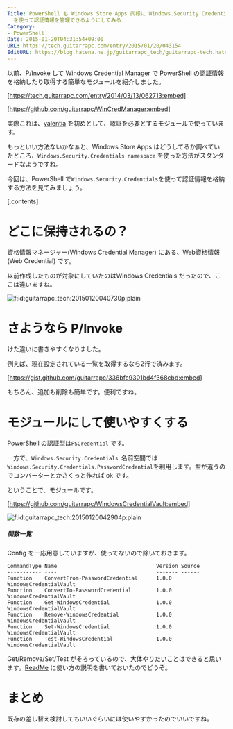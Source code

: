 ```yaml
---
Title: PowerShell も Windows Store Apps 同様に Windows.Security.Credentials namespace
  を使って認証情報を管理できるようにしてみる
Category:
- PowerShell
Date: 2015-01-20T04:31:54+09:00
URL: https://tech.guitarrapc.com/entry/2015/01/20/043154
EditURL: https://blog.hatena.ne.jp/guitarrapc_tech/guitarrapc-tech.hatenablog.com/atom/entry/8454420450080811033
---
```


以前、P/Invoke して Windows Credential Manager で PowerShell の認証情報を格納したり取得する簡単なモジュールを紹介しました。

[https://tech.guitarrapc.com/entry/2014/03/13/062713:embed]

[https://github.com/guitarrapc/WinCredManager:embed]

実際これは、[valentia](https://github.com/guitarrapc/valentia) を初めとして、認証を必要とするモジュールで使っています。

もっといい方法ないかなぁと、Windows Store Apps はどうしてるか調べていたところ、```Windows.Security.Credentials namespace``` を使った方法がスタンダードなようですね。

今回は、PowerShell で```Windows.Security.Credentials```を使って認証情報を格納する方法を見てみましょう。


[:contents]

# どこに保持されるの？

資格情報マネージャー(Windows Credential Manager) にある、Web資格情報(Web Credential) です。

以前作成したものが対象にしていたのはWindows Credentials だったので、ここは違いますね。

<p><span itemscope itemtype="https://schema.org/Photograph"><img src="https://cdn-ak.f.st-hatena.com/images/fotolife/g/guitarrapc_tech/20150120/20150120040730.png" alt="f:id:guitarrapc_tech:20150120040730p:plain" title="f:id:guitarrapc_tech:20150120040730p:plain" class="hatena-fotolife" itemprop="image"></span></p>

# さようなら P/Invoke

けた違いに書きやすくなりました。

例えば、現在設定されている一覧を取得するなら2行で済みます。

[https://gist.github.com/guitarrapc/336bfc9301bd4f368cbd:embed]

もちろん、追加も削除も簡単です。便利ですね。

# モジュールにして使いやすくする

PowerShell の認証型は```PSCredential``` です。

一方で、```Windows.Security.Credentials ```名前空間では ```Windows.Security.Credentials.PasswordCredential```を利用します。型が違うのでコンバーターとかさくっと作れば ok です。

ということで、モジュールです。

[https://github.com/guitarrapc/WindowsCredentialVault:embed]

<p><span itemscope itemtype="https://schema.org/Photograph"><img src="https://cdn-ak.f.st-hatena.com/images/fotolife/g/guitarrapc_tech/20150120/20150120042904.png" alt="f:id:guitarrapc_tech:20150120042904p:plain" title="f:id:guitarrapc_tech:20150120042904p:plain" class="hatena-fotolife" itemprop="image"></span></p>


##### 関数一覧

Config を一応用意していますが、使ってないので除いておきます。

```
CommandType Name                                Version Source
----------- ----                                ------- ------
Function    ConvertFrom-PasswordCredential      1.0.0   WindowsCredentialVault
Function    ConvertTo-PasswordCredential        1.0.0   WindowsCredentialVault
Function    Get-WindowsCredential               1.0.0   WindowsCredentialVault
Function    Remove-WindowsCredential            1.0.0   WindowsCredentialVault
Function    Set-WindowsCredential               1.0.0   WindowsCredentialVault
Function    Test-WindowsCredential              1.0.0   WindowsCredentialVault
```

Get/Remove/Set/Test がそろっているので、大体やりたいことはできると思います。[ReadMe](https://github.com/guitarrapc/WindowsCredentialVault#windowscredentialvault) に使い方の説明を書いておいたのでどうぞ。

# まとめ

既存の差し替え検討してもいいぐらいには使いやすかったのでいいですね。
